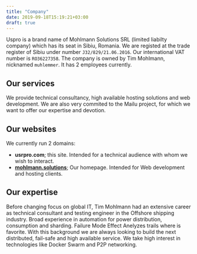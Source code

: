```yaml
---
title: "Company"
date: 2019-09-18T15:19:21+03:00
draft: true
---
```

Uspro is a brand name of Mohlmann Solutions SRL (limited liabilty company) which has its seat in Sibiu, Romania. We are registed at the trade register of Sibiu under number `J32/829/21.06.2016`. Our international VAT number is `RO36227358`. The company is owned by Tim Mohlmann, nicknamed `muhlemmer`. It has 2 employees currently.

## Our services
We provide technical consultancy, high available hosting solutions and web development. We are also very commited to the Mailu project, for which we want to offer our expertise and devotion. 

## Our websites
We currently run 2 domains:

- **usrpro.com**; this site. Intended for a technical audience with whom we wish to interact.
- **[mohlmann.solutions](https://mohlmann.solutions)**; Our homepage. Intended for Web development and hosting clients.

## Our expertise
Before changing focus on global IT, Tim Mohlmann had an extensive career as technical consultant and testing engineer in the Offshore shipping industry. Broad experience in automation for power distribution, consumption and sharding. Failure Mode Effect Anelyzes trails where is favorite. With this background we are always looking to build the next distributed, fail-safe and high available service. We take high interest in technologies like Docker Swarm and P2P networking.